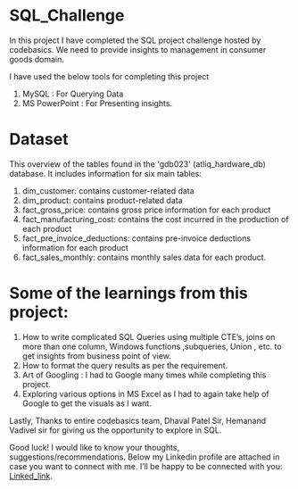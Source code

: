 # SQL_Challenge

In this project I have completed the SQL project challenge hosted by codebasics. We need to provide insights to management in consumer goods domain.

I have used the below tools for completing this project
1.    MySQL : For Querying Data
2.    MS PowerPoint : For Presenting insights.


# Dataset
This overview of the tables found in the 'gdb023' (atliq_hardware_db) database. It includes information for six main tables:

1. dim_customer: contains customer-related data
2. dim_product: contains product-related data
3. fact_gross_price: contains gross price information for each product
4. fact_manufacturing_cost: contains the cost incurred in the production of each product
5. fact_pre_invoice_deductions: contains pre-invoice deductions information for each product
6. fact_sales_monthly: contains monthly sales data for each product.


# Some of the learnings from this project:
1.    How to write complicated SQL Queries using multiple CTE’s, joins on more than one column, Windows functions ,subqueries, Union , etc. to get insights from business point of view.
2.    How to format the query results as per the requirement.
3.    Art of Googling : I had to Google many times while completing this project.
4.    Exploring various options in MS Excel as I had to again take help of Google to get the visuals as I want.
 
Lastly, Thanks to entire codebasics team, Dhaval Patel Sir, Hemanand Vadivel sir for giving us the opportunity to explore in SQL.

Good luck! I would like to know your thoughts, suggestions/recommendations. Below my Linkedin profile are attached in case you want to connect with me. I’ll be happy to be connected with you: [Linked_link](https://www.linkedin.com/in/suraj-mishra-1a85aa222/).
